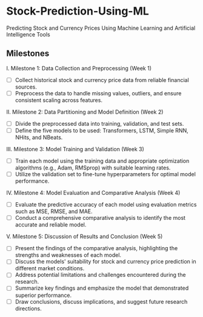 # Stock-Prediction-Using-ML
Predicting Stock and Currency Prices Using Machine Learning and Artificial Intelligence Tools


## Milestones
I.	Milestone 1: Data Collection and Preprocessing (Week 1)
- [ ]	Collect historical stock and currency price data from reliable financial sources.
- [ ]	Preprocess the data to handle missing values, outliers, and ensure consistent scaling across features.
  
II.	Milestone 2: Data Partitioning and Model Definition (Week 2)
- [ ] Divide the preprocessed data into training, validation, and test sets.
- [ ] Define the five models to be used: Transformers, LSTM, Simple RNN, NHits, and NBeats.
  
III.	Milestone 3: Model Training and Validation (Week 3)
- [ ]	Train each model using the training data and appropriate optimization algorithms (e.g., Adam, RMSprop) with suitable learning rates.
- [ ] Utilize the validation set to fine-tune hyperparameters for optimal model performance.
  
IV.	Milestone 4: Model Evaluation and Comparative Analysis (Week 4)
- [ ]	Evaluate the predictive accuracy of each model using evaluation metrics such as MSE, RMSE, and MAE.
- [ ]	Conduct a comprehensive comparative analysis to identify the most accurate and reliable model.
  
V.	Milestone 5: Discussion of Results and Conclusion (Week 5)
- [ ]	Present the findings of the comparative analysis, highlighting the strengths and weaknesses of each model.
- [ ]	Discuss the models' suitability for stock and currency price prediction in different market conditions.
- [ ]	Address potential limitations and challenges encountered during the research.
- [ ]	Summarize key findings and emphasize the model that demonstrated superior performance.
- [ ]	Draw conclusions, discuss implications, and suggest future research directions.
